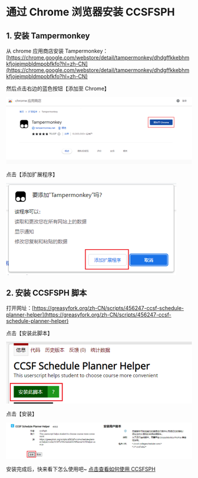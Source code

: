# 通过 Chrome 浏览器安装 CCSFSPH

## 1. 安装 Tampermonkey

从 chrome 应用商店安装 Tampermonkey：[https://chrome.google.com/webstore/detail/tampermonkey/dhdgffkkebhmkfjojejmpbldmpobfkfo?hl=zh-CN](https://chrome.google.com/webstore/detail/tampermonkey/dhdgffkkebhmkfjojejmpbldmpobfkfo?hl=zh-CN)

然后点击右边的蓝色按钮【添加至 Chrome】

![image-20221208153646675](./pictures/install-by-chrome/image-20221208153646675.png)

点击【添加扩展程序】

![image-20221208153710819](./pictures/install-by-chrome/image-20221208153710819.png)



## 2. 安装 CCSFSPH 脚本

打开网址：[https://greasyfork.org/zh-CN/scripts/456247-ccsf-schedule-planner-helper](https://greasyfork.org/zh-CN/scripts/456247-ccsf-schedule-planner-helper)

点击【安装此脚本】

![image-20221208153915211](./pictures/install-by-chrome/image-20221208153915211.png)

点击【安装】

![image-20221208153952670](./pictures/install-by-chrome/image-20221208153952670.png)



安装完成后，快来看下怎么使用吧~ [点击查看如何使用 CCSFSPH](../usage/usage-ccsfsph)

